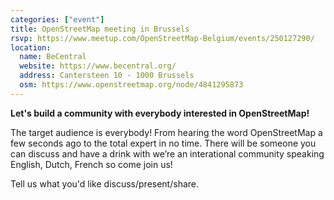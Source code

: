 ```yaml
---
categories: ["event"]
title: OpenStreetMap meeting in Brussels
rsvp: https://www.meetup.com/OpenStreetMap-Belgium/events/250127290/
location:
  name: BeCentral
  website: https://www.becentral.org/
  address: Cantersteen 10 - 1000 Brussels
  osm: https://www.openstreetmap.org/node/4841295873
---
```


**Let's build a community with everybody interested in OpenStreetMap!**

The target audience is everybody! From hearing the word OpenStreetMap a few seconds ago to the total expert in no time.
There will be someone you can discuss and have a drink with we’re an interational community speaking English, Dutch, French so come join us!

Tell us what you'd like discuss/present/share.
